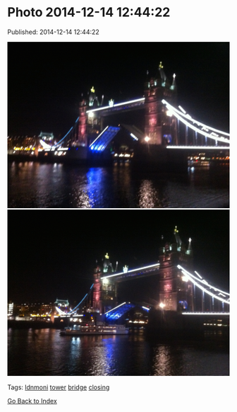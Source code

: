 
# Photo 2014-12-14 12:44:22

Published: 2014-12-14 12:44:22

![](105170315382-0.jpg)
![](105170315382-1.jpg)

Tags: [ldnmoni](tag-ldnmoni.md) [tower](tag-tower.md) [bridge](tag-bridge.md) [closing](tag-closing.md)

[Go Back to Index](index.md)
